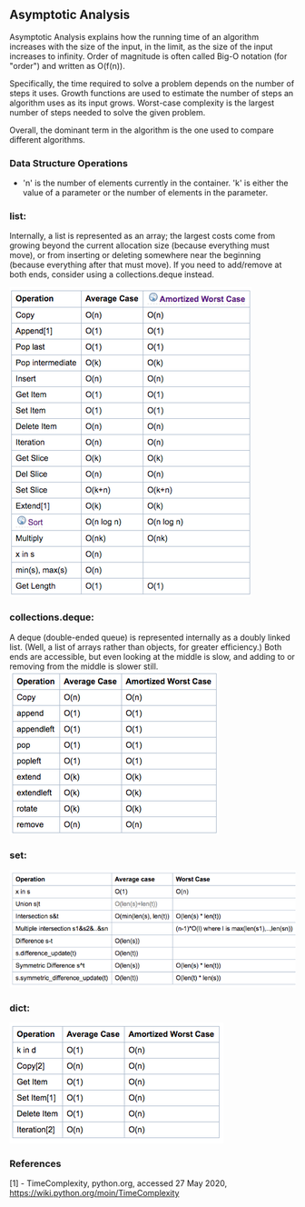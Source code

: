 ## Asymptotic Analysis
Asymptotic Analysis explains how the running time of an algorithm increases with the size of the input, in the limit, as the size of the input increases to infinity.  Order of magnitude is often called Big-O notation (for "order") and written as O(f(n)).     

Specifically, the time required to solve a problem depends on the number of steps it uses.  Growth functions are used to estimate the number of steps an algorithm uses as its input grows.  Worst-case complexity is the largest number of steps needed to solve the given problem.

Overall, the dominant term in the algorithm is the one used to compare different algorithms.



### Data Structure Operations
* 'n' is the number of elements currently in the container.
 'k' is either the value of a parameter or the number of elements in the parameter.

### list:
Internally, a list is represented as an array; the largest costs come from growing beyond the current allocation size (because everything must move), or from inserting or deleting somewhere near the beginning (because everything after that must move). If you need to add/remove at both ends, consider using a collections.deque instead.

![List Operations](image/list_analysis.png)


### collections.deque:
A deque (double-ended queue) is represented internally as a doubly linked list. (Well, a list of arrays rather than objects, for greater efficiency.) Both ends are accessible, but even looking at the middle is slow, and adding to or removing from the middle is slower still.
![Collections-deque Operations](image/collections_deque.png)


### set:
![set operations](image/set_analysis.png)

### dict:
![dict operations](image/dict_analysis.png)


### References
[1] - TimeComplexity, python.org, accessed 27 May 2020, https://wiki.python.org/moin/TimeComplexity
